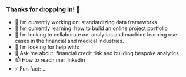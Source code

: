 ### Thanks for dropping in! 👋

- 🔭 I’m currently working on: standardizing data frameworks
- 🌱 I’m currently learning: how to build an online project portfolio
- 👯 I’m looking to collaborate on: analytics and machine learning use cases in the financial and medical industries.
- 🤔 I’m looking for help with: 
- 💬 Ask me about: financial credit risk and building bespoke analytics.
- 📫 How to reach me: linkedin
- ⚡ Fun fact: ...
